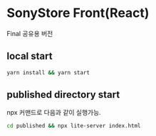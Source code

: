 # SonyStore Front(React)
Final 공유용 버전

## local start

```zsh
yarn install && yarn start
```

## published directory start
npx 커맨드로 다음과 같이 실행가능. 

``` zsh
cd published && npx lite-server index.html
```
